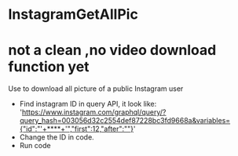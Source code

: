 # InstagramGetAllPic
# not a clean ,no video download function yet
Use to download all picture of a public Instagram user
- Find instagram ID in query API, it look like: 'https://www.instagram.com/graphql/query/?query_hash=003056d32c2554def87228bc3fd9668a&variables={"id":"'+****+'","first":12,"after":""}'
- Change the ID in code.
- Run code
